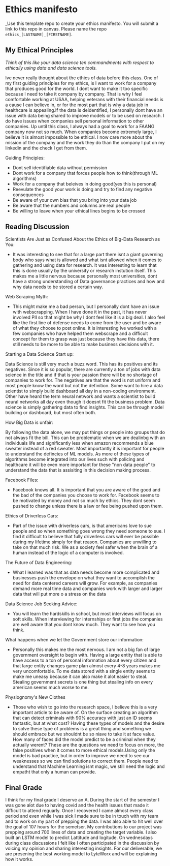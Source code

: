 # Ethics manifesto 

_Use this template repo to create your ethics manifesto. You will submit a link to this repo in canvas. Please name the repo `ethics_[LASTNAME]_[FIRSTNAME]`.

## My Ethical Principles

_Think of this like your data science ten commandments with respect to ethically using data and data science tools._

Ive never really thought about the ethics of data before this class. One of my first guiding principles for my ethics, is I want to work for a company that  produces good for the world. I dont want to make it too specific because I need to take it company by company. That is why I feel comfortable working at USAA, helping veterans with their financial needs is a cause I can believe in, or for the most part that is why a data job in healthcare is appealing.If the data is deidentified, I personally dont have an issue with data being shared to improve models or to be used on research. I do have issues when companies sell personal information to other companies. Up until this class, I always had a goal to work for a FAANG company now not so much. When companies become extremely large, I believe it is almost impossible to be ethical. I now care more about the mission of the company and the work they do than the company I put on my linkedin and the check I get from them. 

Guiding Principles:

- Dont sell identifiable data without permission
- Dont work for a company that forces people how to think(through ML algorithms)
- Work for a company that beleives in doing good(yes this is personal)
- Reevulate the good your work is doing and try to find any negative consequences
- Be aware of your own bias that you bring into your data job
- Be aware that the numbers and columns are real people
- Be willing to leave when your ethical lines begins to be crossed

## Reading Discussion

Scientists Are Just as Confused About the Ethics of Big-Data Research as You:

- It was interesting to see that for a large part there isnt a giant governing body who says what is allowed and what isnt allowed when it comes to gathering and using data for research. It was interesting to learn that this is done usually by the university or research instution itself. This makes me a little nervous because personally most universities, dont have a strong understanding of Data governance practices and how and why data needs to be stored a certain way.
      
Web Scraping Myth:

- This might make me a bad person, but I personally dont have an issue with webscrapping. When I have done it in the past, it has never involved PII so that might be why I dont feel like it is a big deal. I also feel like the first line of defense needs to come from the user and be aware of what they choose to post online. It is interesting Ive worked with a few companies who have helped them webscrape and a difficult concept for them to grasp was just because they have this data, there still needs to be more to be able to make business decisions with it.

Starting a Data Science Start up:

Data Science is still very much a buzz word. This has its positives and its negatives. Since it is so popular, there are currently a ton of jobs with data science in the title and if that is your passion there will be no shortage of companies to work for. The negatives are that the word is not uniform and most people know the word but not the definition. Some want to hire a data scientist to simply build dashboard all day in a non-coding environment. Other have heard the term neural network and wants a scientist to build neural networks all day even though it doesnt fit the business problem. Data science is simply gathering data to find insights. This can be through model building or dashboard, but most often both.

How Big Data is unfair:

By following the data alone, we may put things or people into groups that do not always fit the bill. This can be problematic when we are dealinbg with an individuals life and significantly less when amazon recommends a blue sweater instead of a red sweater. Most importantly it is important for people to understand the defincies of ML models. As more of these types of algorithms become integrated into our lives such with policing and healthcare it will be even more important for these "non data people" to understand the data that is assisiting in this decision making process.

Facebook Files:

- Facebook knows all. It is important that you are aware of the good and the bad of the companies you choose to work for. Facebook seems to be motivated by money and not so much by ethics. They dont seem pushed to change unless there is a law or fee being pushed upon them.

Ethics of Driverless Cars:

- Part of the issue with driverless cars, is that americans love to sue people and so when something goes wrong they need someone to sue. I find it difficult to believe that fully driverless cars will ever be possible during my lifetime simply for that reason. Companies are unwilling to take on that much risk. We as a society feel safer when the brain of a human instead of the logic of a computer is involved. 

The Future of Data Engineering:

- What I learned was that as data needs become more complicated and businesses push the envelope on what they want to accomplish the need for data centered careers will grow. For example, as companies demand more real time data and companies work with larger and larger data that will put more o a stress on the data 

Data Science Job Seeking Advice:

- You will learn the hardskills in school, but most interviews will focus on soft skills. When interviewing for internships or first jobs the companies are well aware that you dont know much. They want to see how you think.

What happens when we let the Government store our information:

- Personally this makes me the most nervous. I am not a big fan of large government oversight to begin with. Having a large entity that is able to have access to a ton of personal information about every citizen and that large entity changes game plan almost every 4-8 years makes me very uncomfortable. To me data stored with a single entity seems to make me uneasy because it can also make it alot easier to steal. Stealing government secrets is one thing but stealing info on every american seems much worse to me.

Physiognomy's New Clothes

- Those who wish to go into the research space, I believe this is a very important article to be aware of. On the surface creating an algorithm that can detect criminals with 90% accuracy with just an ID seems fantastic, but at what cost? Having these types of models and the desire to solve these type of problems is a great thing and something we should embrace but we shouldnt be so niave to take it at face value. How many of faces did the model predict to be a criminal when they actually werent? These are the questions we need to focus on more, the false positives when it comes to more ethical models.Using only the model is bad practice, but in order to improve we need to see our weaknesses so we can find solutions to correct them. People need to understand that Machine Learning isnt magic, we still need the logic and empatht that only a human can provide.






## Final Grade



I think for my final grade I deserve an A. During the start of the semester I was gone alot due to having covid and the health issues that made it difficult to attend reguarly.  Once I recovered I came almost every class period and even while I was sick I made sure to be in touch with my team and to work on my part of prepping the data. I was also able to hit well over the goal of 107 hours for the semetser. My contributions to our project was prepping around 700 lines of data  and creating the target variable. I also built an LSTM model to predict Lattitude and logitude. On wednesdays during class discussions I felt like I often participated in the discussion by voicing my opinion and sharing interesting insights. For our deliverable, we are presening the best working model to LyteWorx and will be explaining how it works. 

